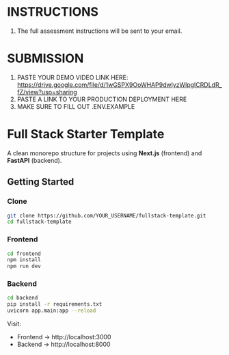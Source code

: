 # INSTRUCTIONS
1. The full assessment instructions will be sent to your email.

# SUBMISSION

1. PASTE YOUR DEMO VIDEO LINK HERE:
https://drive.google.com/file/d/1wGSPX9OoWHAP9dwlyzWlpgICRDLdR_fZ/view?usp=sharing
2. PASTE A LINK TO YOUR PRODUCTION DEPLOYMENT HERE
3. MAKE SURE TO FILL OUT .ENV.EXAMPLE

# Full Stack Starter Template

A clean monorepo structure for projects using **Next.js** (frontend) and **FastAPI** (backend).

## Getting Started

### Clone
```bash
git clone https://github.com/YOUR_USERNAME/fullstack-template.git
cd fullstack-template
```

### Frontend
```bash
cd frontend
npm install
npm run dev
```

### Backend
```bash
cd backend
pip install -r requirements.txt
uvicorn app.main:app --reload
```

Visit:
- Frontend → http://localhost:3000  
- Backend → http://localhost:8000
